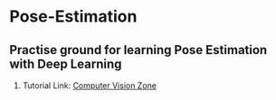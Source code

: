 # Pose-Estimation
## Practise ground for learning Pose Estimation with Deep Learning

1. Tutorial Link: [Computer Vision Zone](https://www.youtube.com/watch?v=brwgBf6VB0I)
